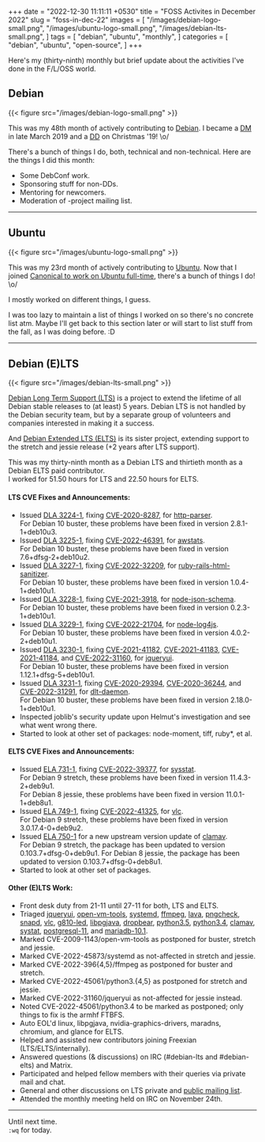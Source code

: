 +++
date = "2022-12-30 11:11:11 +0530"
title = "FOSS Activites in December 2022"
slug = "foss-in-dec-22"
images = [
    "/images/debian-logo-small.png",
    "/images/ubuntu-logo-small.png",
    "/images/debian-lts-small.png",
]
tags = [
    "debian",
    "ubuntu",
    "monthly",
]
categories = [
    "debian",
    "ubuntu",
    "open-source",
]
+++

Here's my (thirty-ninth) monthly but brief update about the activities I've done in the F/L/OSS world.

## Debian
{{< figure src="/images/debian-logo-small.png" >}}

This was my 48th month of actively contributing to [Debian](https://www.debian.org/).
I became a [DM](https://wiki.debian.org/DebianMaintainer) in late March 2019 and a [DD](https://wiki.debian.org/DebianDeveloper) on Christmas '19! \o/

There's a bunch of things I do, both, technical and non-technical. Here are the things I did this month:

- Some DebConf work.
- Sponsoring stuff for non-DDs.
- Mentoring for newcomers.
- Moderation of -project mailing list.

---

## Ubuntu
{{< figure src="/images/ubuntu-logo-small.png" >}}

This was my 23rd month of actively contributing to [Ubuntu](https://ubuntu.com/about).
Now that I joined [Canonical to work on Ubuntu full-time](https://utkarsh2102.com/posts/hello-canonical/), there's a bunch of things I do! \o/

I mostly worked on different things, I guess.

I was too lazy to maintain a list of things I worked on so there's
no concrete list atm. Maybe I'll get back to this section later or
will start to list stuff from the fall, as I was doing before. :D

---

## Debian (E)LTS
{{< figure src="/images/debian-lts-small.png" >}}

[Debian Long Term Support (LTS)](https://www.freexian.com/en/services/debian-lts.html) is a project to extend the lifetime of all Debian stable releases to (at least) 5 years. Debian LTS is not handled by the Debian security team, but by a separate group of volunteers and companies interested in making it a success.  

And [Debian Extended LTS (ELTS)](https://deb.freexian.com/extended-lts) is its sister project, extending support to the stretch and jessie release (+2 years after LTS support).

This was my thirty-ninth month as a Debian LTS and thirtieth month as a Debian ELTS paid contributor.  
I worked for 51.50 hours for LTS and 22.50 hours for ELTS.

#### LTS CVE Fixes and Announcements:

- Issued [DLA 3224-1](https://lists.debian.org/debian-lts-announce/2022/12/msg00009.html), fixing [CVE-2020-8287](https://security-tracker.debian.org/tracker/CVE-2020-8287), for [http-parser](https://tracker.debian.org/pkg/http-parser).  
  For Debian 10 buster, these problems have been fixed in version 2.8.1-1+deb10u3.
- Issued [DLA 3225-1](https://lists.debian.org/debian-lts-announce/2022/12/msg00010.html), fixing [CVE-2022-46391](https://security-tracker.debian.org/tracker/CVE-2022-46391), for [awstats](https://tracker.debian.org/pkg/awstats).  
  For Debian 10 buster, these problems have been fixed in version 7.6+dfsg-2+deb10u2.
- Issued [DLA 3227-1](https://lists.debian.org/debian-lts-announce/2022/12/msg00012.html), fixing [CVE-2022-32209](https://security-tracker.debian.org/tracker/CVE-2022-32209), for [ruby-rails-html-sanitizer](https://tracker.debian.org/pkg/ruby-rails-html-sanitizer).  
  For Debian 10 buster, these problems have been fixed in version 1.0.4-1+deb10u1.
- Issued [DLA 3228-1](https://lists.debian.org/debian-lts-announce/2022/12/msg00013.html), fixing [CVE-2021-3918](https://security-tracker.debian.org/tracker/CVE-2021-3918), for [node-json-schema](https://tracker.debian.org/pkg/node-json-schema).  
  For Debian 10 buster, these problems have been fixed in version 0.2.3-1+deb10u1.
- Issued [DLA 3229-1](https://lists.debian.org/debian-lts-announce/2022/12/msg00014.html), fixing [CVE-2022-21704](https://security-tracker.debian.org/tracker/CVE-2022-21704), for [node-log4js](https://tracker.debian.org/pkg/node-log4js).  
  For Debian 10 buster, these problems have been fixed in version 4.0.2-2+deb10u1.
- Issued [DLA 3230-1](https://lists.debian.org/debian-lts-announce/2022/12/msg00015.html), fixing [CVE-2021-41182](https://security-tracker.debian.org/tracker/CVE-2021-41182), [CVE-2021-41183](https://security-tracker.debian.org/tracker/CVE-2021-41183), [CVE-2021-41184](https://security-tracker.debian.org/tracker/CVE-2021-41184), and [CVE-2022-31160](https://security-tracker.debian.org/tracker/CVE-2022-31160), for [jqueryui](https://tracker.debian.org/pkg/jqueryui).  
  For Debian 10 buster, these problems have been fixed in version 1.12.1+dfsg-5+deb10u1.
- Issued [DLA 3231-1](https://lists.debian.org/debian-lts-announce/2022/12/msg00016.html), fixing [CVE-2020-29394](https://security-tracker.debian.org/tracker/CVE-2020-29394), [CVE-2020-36244](https://security-tracker.debian.org/tracker/CVE-2020-36244), and [CVE-2022-31291](https://security-tracker.debian.org/tracker/CVE-2022-31291), for [dlt-daemon](https://tracker.debian.org/pkg/dlt-daemon).  
  For Debian 10 buster, these problems have been fixed in version 2.18.0-1+deb10u1.
- Inspected joblib's security update upon Helmut's investigation and see what went wrong there.
- Started to look at other set of packages: node-moment, tiff, ruby*, et al.

#### ELTS CVE Fixes and Announcements:

- Issued [ELA 731-1](https://www.freexian.com/lts/extended/updates/ela-731-1-sysstat/), fixing [CVE-2022-39377](https://security-tracker.debian.org/tracker/CVE-2022-39377), for [sysstat](https://tracker.debian.org/pkg/sysstat).  
  For Debian 9 stretch, these problems have been fixed in version 11.4.3-2+deb9u1.  
  For Debian 8 jessie, these problems have been fixed in version 11.0.1-1+deb8u1.
- Issued [ELA 749-1](https://www.freexian.com/lts/extended/updates/ela-749-1-vlc/), fixing [CVE-2022-41325](https://security-tracker.debian.org/tracker/CVE-2022-41325), for [vlc](https://tracker.debian.org/pkg/vlc).  
  For Debian 9 stretch, these problems have been fixed in version 3.0.17.4-0+deb9u2.
- Issued [ELA 750-1](https://www.freexian.com/lts/extended/updates/ela-750-1-clamav/) for a new upstream version update of [clamav](https://tracker.debian.org/pkg/clamav).  
  For Debian 9 stretch, the package has been updated to version 0.103.7+dfsg-0+deb9u1.
  For Debian 8 jessie, the package has been updated to version 0.103.7+dfsg-0+deb8u1.
- Started to look at other set of packages.

#### Other (E)LTS Work:

- Front desk duty from 21-11 until 27-11 for both, LTS and ELTS.
- Triaged [jqueryui](https://tracker.debian.org/pkg/jqueryui),
[open-vm-tools](https://tracker.debian.org/pkg/open-vm-tools),
[systemd](https://tracker.debian.org/pkg/systemd),
[ffmpeg](https://tracker.debian.org/pkg/ffmpeg),
[lava](https://tracker.debian.org/pkg/lava),
[pngcheck](https://tracker.debian.org/pkg/pngcheck),
[snapd](https://tracker.debian.org/pkg/snapd),
[vlc](https://tracker.debian.org/pkg/vlc),
[g810-led](https://tracker.debian.org/pkg/g810-led),
[libpgjava](https://tracker.debian.org/pkg/libpgjava),
[dropbear](https://tracker.debian.org/pkg/dropbear),
[python3.5](https://tracker.debian.org/pkg/python3.5),
[python3.4](https://tracker.debian.org/pkg/python3.4),
[clamav](https://tracker.debian.org/pkg/clamav),
[systat](https://tracker.debian.org/pkg/systat),
[postgresql-11](https://tracker.debian.org/pkg/postgresql-11), and
[mariadb-10.1](https://tracker.debian.org/pkg/mariadb-10.1).
- Marked CVE-2009-1143/open-vm-tools as postponed for buster, stretch and jessie.
- Marked CVE-2022-45873/systemd as not-affected in stretch and jessie.
- Marked CVE-2022-396{4,5}/ffmpeg as postponed for buster and stretch.
- Marked CVE-2022-45061/python3.{4,5} as postponed for stretch and jessie.
- Marked CVE-2022-31160/jqueryui as not-affected for jessie instead.
- Noted CVE-2022-45061/python3.4 to be marked as postponed; only things to fix is the armhf FTBFS.
- Auto EOL'd linux, libpgjava, nvidia-graphics-drivers, maradns, chromium, and glance for ELTS.
- Helped and assisted new contributors joining Freexian (LTS/ELTS/internally).
- Answered questions (& discussions) on IRC (#debian-lts and #debian-elts) and Matrix.
- Participated and helped fellow members with their queries via private mail and chat.
- General and other discussions on LTS private and [public mailing list](https://lists.debian.org/debian-lts/2022/11/threads.html).
- Attended the monthly meeting held on IRC on November 24th.

---

Until next time.  
`:wq` for today.
